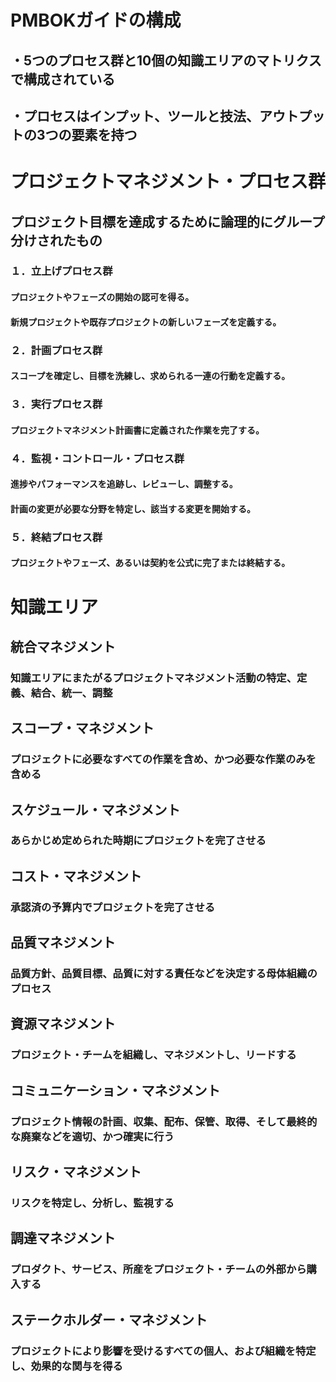 # PMBOKガイドの構成
## ・5つのプロセス群と10個の知識エリアのマトリクスで構成されている
## ・プロセスはインプット、ツールと技法、アウトプットの3つの要素を持つ
# プロジェクトマネジメント・プロセス群
## プロジェクト目標を達成するために論理的にグループ分けされたもの
###  １．立上げプロセス群
#### プロジェクトやフェーズの開始の認可を得る。
#### 新規プロジェクトや既存プロジェクトの新しいフェーズを定義する。
###  ２．計画プロセス群
#### スコープを確定し、目標を洗練し、求められる一連の行動を定義する。
###  ３．実行プロセス群
#### プロジェクトマネジメント計画書に定義された作業を完了する。
###  ４．監視・コントロール・プロセス群
#### 進捗やパフォーマンスを追跡し、レビューし、調整する。
#### 計画の変更が必要な分野を特定し、該当する変更を開始する。
###  ５．終結プロセス群
#### プロジェクトやフェーズ、あるいは契約を公式に完了または終結する。
# 知識エリア
## 統合マネジメント
### 知識エリアにまたがるプロジェクトマネジメント活動の特定、定義、結合、統一、調整
## スコープ・マネジメント
### プロジェクトに必要なすべての作業を含め、かつ必要な作業のみを含める
## スケジュール・マネジメント
### あらかじめ定められた時期にプロジェクトを完了させる
## コスト・マネジメント
### 承認済の予算内でプロジェクトを完了させる
## 品質マネジメント
### 品質方針、品質目標、品質に対する責任などを決定する母体組織のプロセス
## 資源マネジメント
### プロジェクト・チームを組織し、マネジメントし、リードする
## コミュニケーション・マネジメント
### プロジェクト情報の計画、収集、配布、保管、取得、そして最終的な廃棄などを適切、かつ確実に行う
## リスク・マネジメント
### リスクを特定し、分析し、監視する
## 調達マネジメント
### プロダクト、サービス、所産をプロジェクト・チームの外部から購入する
## ステークホルダー・マネジメント
### プロジェクトにより影響を受けるすべての個人、および組織を特定し、効果的な関与を得る


